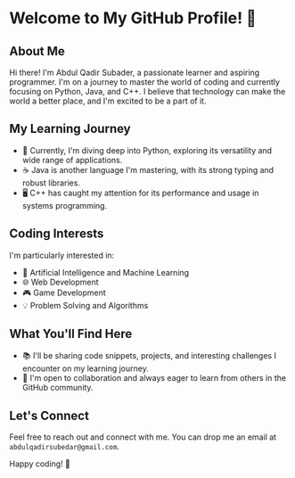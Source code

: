 # Welcome to My GitHub Profile! 👋

## About Me
Hi there! I'm Abdul Qadir Subader, a passionate learner and aspiring programmer. I'm on a journey to master the world of coding and currently focusing on Python, Java, and C++. I believe that technology can make the world a better place, and I'm excited to be a part of it.

## My Learning Journey
- 🌱 Currently, I'm diving deep into Python, exploring its versatility and wide range of applications.
- ☕ Java is another language I'm mastering, with its strong typing and robust libraries.
- 🖥️ C++ has caught my attention for its performance and usage in systems programming.

## Coding Interests
I'm particularly interested in:
- 🤖 Artificial Intelligence and Machine Learning
- 🌐 Web Development
- 🎮 Game Development
- 💡 Problem Solving and Algorithms

## What You'll Find Here
- 📚 I'll be sharing code snippets, projects, and interesting challenges I encounter on my learning journey.
- 🤝 I'm open to collaboration and always eager to learn from others in the GitHub community.

## Let's Connect
Feel free to reach out and connect with me. You can drop me an email at `abdulqadirsubedar@gmail.com`.

Happy coding! 🚀
